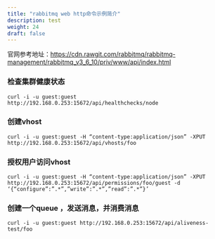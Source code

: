 ```yaml
---
title: "rabbitmq web http命令示例简介"
description: test
weight: 24
draft: false
---
```


官网参考地址：https://cdn.rawgit.com/rabbitmq/rabbitmq-management/rabbitmq_v3_6_10/priv/www/api/index.html

### 检查集群健康状态

```
curl -i -u guest:guest http://192.168.0.253:15672/api/healthchecks/node
```

### 创建vhost

```
curl -i -u guest:guest -H “content-type:application/json” -XPUT http://192.168.0.253:15672/api/vhosts/foo
```

### 授权用户访问vhost

```
curl -i -u guest:guest -H “content-type:application/json” -XPUT http://192.168.0.253:15672/api/permissions/foo/guest -d ‘{“configure”:”.*”,”write”:”.*”,”read”:”.*”}’
```

### 创建一个queue ，发送消息，并消费消息

```
curl -i -u guest:guest http://192.168.0.253:15672/api/aliveness-test/foo
```
